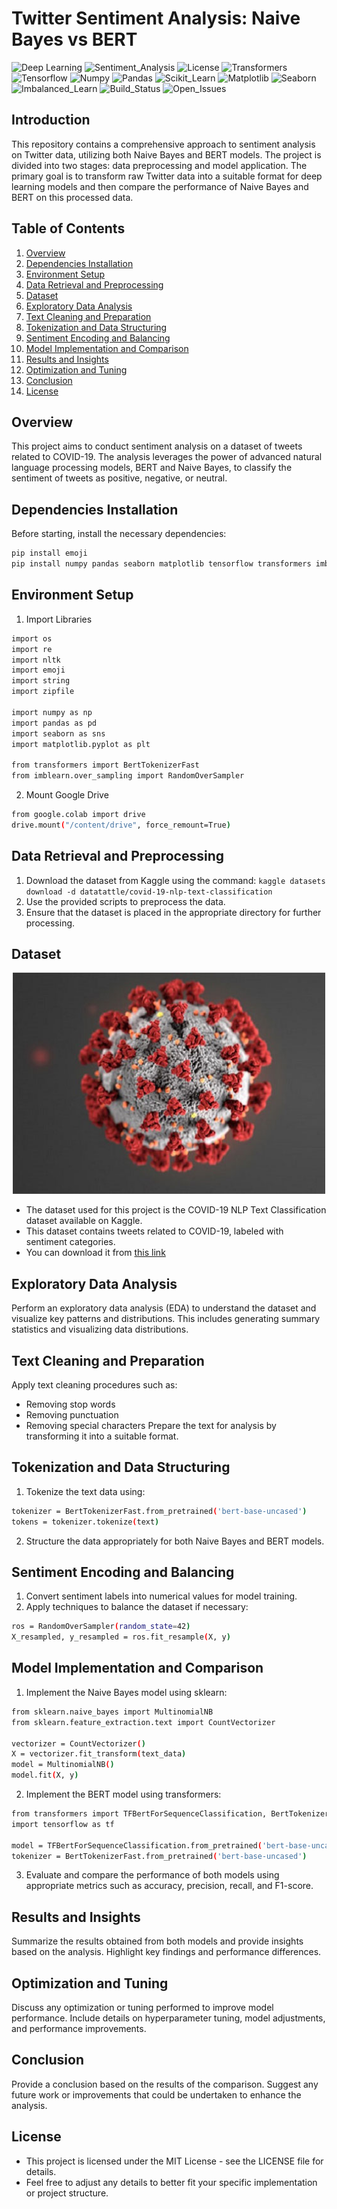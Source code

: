 # Twitter Sentiment Analysis: Naive Bayes vs BERT
![Deep Learning](https://img.shields.io/badge/Deep%20Learning-%20blue?style=plastic)
![Sentiment_Analysis](https://img.shields.io/badge/Sentiment%20Analysis-%20blue?style=plastic)
![License](https://img.shields.io/badge/license%20-%20MIT%20-%20darkblue?style=plastic)
![Transformers](https://img.shields.io/badge/Transformers-4.33.0-%20blue?style=plastic)
![Tensorflow](https://img.shields.io/badge/Tensorflow-2.13.0-%20blue?style=plastic)
![Numpy](https://img.shields.io/badge/Numpy-1.24.4-%20blue?style=plastic)
![Pandas](https://img.shields.io/badge/Pandas-2.0.3-%20blue?style=plastic)
![Scikit_Learn](https://img.shields.io/badge/Scikit_Learn-1.2.2-%20blue?style=plastic)
![Matplotlib](https://img.shields.io/badge/Matplotlib-3.7.2-%20blue?style=plastic)
![Seaborn](https://img.shields.io/badge/Seaborn-0.12.2-%20blue?style=plastic)
![Imbalanced_Learn](https://img.shields.io/badge/Imbalanced_Learn-0.10.1-%20blue?style=plastic)
![Build_Status](https://img.shields.io/badge/build-passing-brightgreen)
![Open_Issues](https://img.shields.io/badge/Issues%20-%200%20-%20orange?style=plastic)

## Introduction
This repository contains a comprehensive approach to sentiment analysis on Twitter data, utilizing both Naive Bayes and BERT models. The project is divided into two stages: data preprocessing and model application. The primary goal is to transform raw Twitter data into a suitable format for deep learning models and then compare the performance of Naive Bayes and BERT on this processed data.

## Table of Contents
1. [Overview](#overview)
2. [Dependencies Installation](#dependencies-installation)
3. [Environment Setup](#environment-setup)
4. [Data Retrieval and Preprocessing](#data-retrieval-and-preprocessing)
5. [Dataset](#dataset)
6. [Exploratory Data Analysis](#exploratory-data-analysis)
7. [Text Cleaning and Preparation](#text-cleaning-and-preparation)
8. [Tokenization and Data Structuring](#tokenization-and-data-structuring)
9. [Sentiment Encoding and Balancing](#sentiment-encoding-and-balancing)
10. [Model Implementation and Comparison](#model-implementation-and-comparison)
11. [Results and Insights](#results-and-insights)
12. [Optimization and Tuning](#optimization-and-tuning)
13. [Conclusion](#conclusion)
14. [License](#license)


## Overview
This project aims to conduct sentiment analysis on a dataset of tweets related to COVID-19. The analysis leverages the power of advanced natural language processing models, BERT and Naive Bayes, to classify the sentiment of tweets as positive, negative, or neutral.

## Dependencies Installation
Before starting, install the necessary dependencies:
```bash
pip install emoji
pip install numpy pandas seaborn matplotlib tensorflow transformers imblearn nltk
```

## Environment Setup
1. Import Libraries
```bash
import os
import re
import nltk
import emoji
import string
import zipfile

import numpy as np
import pandas as pd
import seaborn as sns
import matplotlib.pyplot as plt

from transformers import BertTokenizerFast
from imblearn.over_sampling import RandomOverSampler
```
2. Mount Google Drive
```bash
from google.colab import drive
drive.mount("/content/drive", force_remount=True)
```

## Data Retrieval and Preprocessing
1. Download the dataset from Kaggle using the command: ``` kaggle datasets download -d datatattle/covid-19-nlp-text-classification ```
2. Use the provided scripts to preprocess the data.
3. Ensure that the dataset is placed in the appropriate directory for further processing.


## Dataset
<p align="center">
  <img src="Coronavirus.jpg" alt="Coronavirus" width="500"/>
</p>

- The dataset used for this project is the COVID-19 NLP Text Classification dataset available on Kaggle.
- This dataset contains tweets related to COVID-19, labeled with sentiment categories. 
- You can download it from [this link](https://www.kaggle.com/datasets/datatattle/covid-19-nlp-text-classification)

## Exploratory Data Analysis
Perform an exploratory data analysis (EDA) to understand the dataset and visualize key patterns and distributions. This includes generating summary statistics and visualizing data distributions.

## Text Cleaning and Preparation
Apply text cleaning procedures such as:
- Removing stop words
- Removing punctuation
- Removing special characters
Prepare the text for analysis by transforming it into a suitable format.

## Tokenization and Data Structuring
1. Tokenize the text data using:
```bash
tokenizer = BertTokenizerFast.from_pretrained('bert-base-uncased')
tokens = tokenizer.tokenize(text)
```
2. Structure the data appropriately for both Naive Bayes and BERT models.

## Sentiment Encoding and Balancing
1. Convert sentiment labels into numerical values for model training.
2. Apply techniques to balance the dataset if necessary:
```bash
ros = RandomOverSampler(random_state=42)
X_resampled, y_resampled = ros.fit_resample(X, y)
```

## Model Implementation and Comparison
1. Implement the Naive Bayes model using sklearn:
```bash
from sklearn.naive_bayes import MultinomialNB
from sklearn.feature_extraction.text import CountVectorizer

vectorizer = CountVectorizer()
X = vectorizer.fit_transform(text_data)
model = MultinomialNB()
model.fit(X, y)
```
2. Implement the BERT model using transformers:
```bash
from transformers import TFBertForSequenceClassification, BertTokenizerFast
import tensorflow as tf

model = TFBertForSequenceClassification.from_pretrained('bert-base-uncased')
tokenizer = BertTokenizerFast.from_pretrained('bert-base-uncased')
```
3. Evaluate and compare the performance of both models using appropriate metrics such as accuracy, precision, recall, and F1-score.


## Results and Insights
Summarize the results obtained from both models and provide insights based on the analysis. Highlight key findings and performance differences.

## Optimization and Tuning
Discuss any optimization or tuning performed to improve model performance. Include details on hyperparameter tuning, model adjustments, and performance improvements.

## Conclusion
Provide a conclusion based on the results of the comparison. Suggest any future work or improvements that could be undertaken to enhance the analysis.

## License
- This project is licensed under the MIT License - see the LICENSE file for details.
- Feel free to adjust any details to better fit your specific implementation or project structure.
